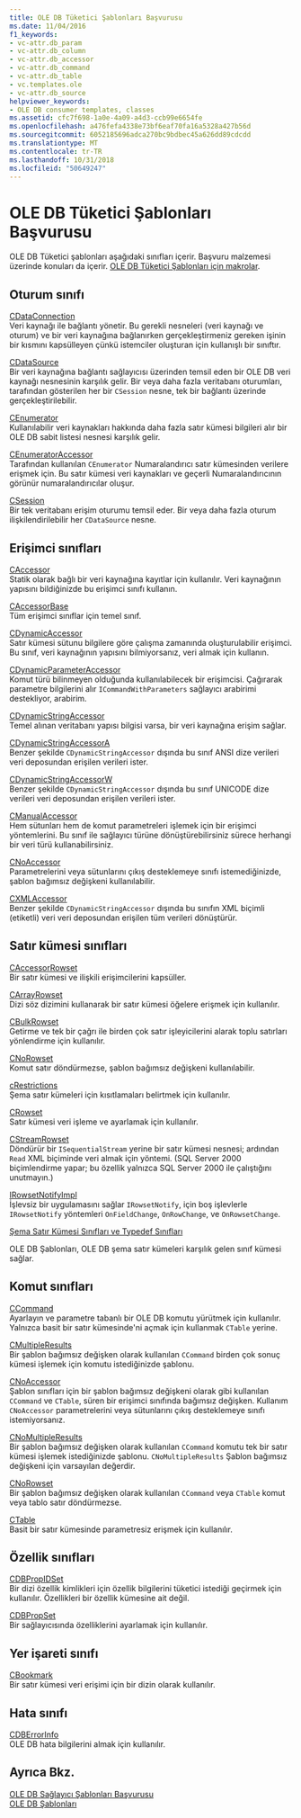 ```yaml
---
title: OLE DB Tüketici Şablonları Başvurusu
ms.date: 11/04/2016
f1_keywords:
- vc-attr.db_param
- vc-attr.db_column
- vc-attr.db_accessor
- vc-attr.db_command
- vc-attr.db_table
- vc.templates.ole
- vc-attr.db_source
helpviewer_keywords:
- OLE DB consumer templates, classes
ms.assetid: cfc7f698-1a0e-4a09-a4d3-ccb99e6654fe
ms.openlocfilehash: a476fefa4338e73bf6eaf70fa16a5328a427b56d
ms.sourcegitcommit: 6052185696adca270bc9bdbec45a626dd89cdcdd
ms.translationtype: MT
ms.contentlocale: tr-TR
ms.lasthandoff: 10/31/2018
ms.locfileid: "50649247"
---
```

# <a name="ole-db-consumer-templates-reference"></a>OLE DB Tüketici Şablonları Başvurusu

OLE DB Tüketici şablonları aşağıdaki sınıfları içerir. Başvuru malzemesi üzerinde konuları da içerir. [OLE DB Tüketici Şablonları için makrolar](../../data/oledb/macros-and-global-functions-for-ole-db-consumer-templates.md).

## <a name="session-classes"></a>Oturum sınıfı

[CDataConnection](../../data/oledb/cdataconnection-class.md)<br/>
Veri kaynağı ile bağlantı yönetir. Bu gerekli nesneleri (veri kaynağı ve oturum) ve bir veri kaynağına bağlanırken gerçekleştirmeniz gereken işinin bir kısmını kapsülleyen çünkü istemciler oluşturan için kullanışlı bir sınıftır.

[CDataSource](../../data/oledb/cdatasource-class.md)<br/>
Bir veri kaynağına bağlantı sağlayıcısı üzerinden temsil eden bir OLE DB veri kaynağı nesnesinin karşılık gelir. Bir veya daha fazla veritabanı oturumları, tarafından gösterilen her bir `CSession` nesne, tek bir bağlantı üzerinde gerçekleştirilebilir.

[CEnumerator](../../data/oledb/cenumerator-class.md)<br/>
Kullanılabilir veri kaynakları hakkında daha fazla satır kümesi bilgileri alır bir OLE DB sabit listesi nesnesi karşılık gelir.

[CEnumeratorAccessor](../../data/oledb/cenumeratoraccessor-class.md)<br/>
Tarafından kullanılan `CEnumerator` Numaralandırıcı satır kümesinden verilere erişmek için. Bu satır kümesi veri kaynakları ve geçerli Numaralandırıcının görünür numaralandırıcılar oluşur.

[CSession](../../data/oledb/csession-class.md)<br/>
Bir tek veritabanı erişim oturumu temsil eder. Bir veya daha fazla oturum ilişkilendirilebilir her `CDataSource` nesne.

## <a name="accessor-classes"></a>Erişimci sınıfları

[CAccessor](../../data/oledb/caccessor-class.md)<br/>
Statik olarak bağlı bir veri kaynağına kayıtlar için kullanılır. Veri kaynağının yapısını bildiğinizde bu erişimci sınıfı kullanın.

[CAccessorBase](../../data/oledb/caccessorbase-class.md)<br/>
Tüm erişimci sınıflar için temel sınıf.

[CDynamicAccessor](../../data/oledb/cdynamicaccessor-class.md)<br/>
Satır kümesi sütunu bilgilere göre çalışma zamanında oluşturulabilir erişimci. Bu sınıf, veri kaynağının yapısını bilmiyorsanız, veri almak için kullanın.

[CDynamicParameterAccessor](../../data/oledb/cdynamicparameteraccessor-class.md)<br/>
Komut türü bilinmeyen olduğunda kullanılabilecek bir erişimcisi. Çağırarak parametre bilgilerini alır `ICommandWithParameters` sağlayıcı arabirimi destekliyor, arabirim.

[CDynamicStringAccessor](../../data/oledb/cdynamicstringaccessor-class.md)<br/>
Temel alınan veritabanı yapısı bilgisi varsa, bir veri kaynağına erişim sağlar.

[CDynamicStringAccessorA](../../data/oledb/cdynamicstringaccessora-class.md)<br/>
Benzer şekilde `CDynamicStringAccessor` dışında bu sınıf ANSI dize verileri veri deposundan erişilen verileri ister.

[CDynamicStringAccessorW](../../data/oledb/cdynamicstringaccessorw-class.md)<br/>
Benzer şekilde `CDynamicStringAccessor` dışında bu sınıf UNICODE dize verileri veri deposundan erişilen verileri ister.

[CManualAccessor](../../data/oledb/cmanualaccessor-class.md)<br/>
Hem sütunları hem de komut parametreleri işlemek için bir erişimci yöntemlerini. Bu sınıf ile sağlayıcı türüne dönüştürebilirsiniz sürece herhangi bir veri türü kullanabilirsiniz.

[CNoAccessor](../../data/oledb/cnoaccessor-class.md)<br/>
Parametrelerini veya sütunlarını çıkış desteklemeye sınıfı istemediğinizde, şablon bağımsız değişkeni kullanılabilir.

[CXMLAccessor](../../data/oledb/cxmlaccessor-class.md)<br/>
Benzer şekilde `CDynamicStringAccessor` dışında bu sınıfın XML biçimli (etiketli) veri veri deposundan erişilen tüm verileri dönüştürür.

## <a name="rowset-classes"></a>Satır kümesi sınıfları

[CAccessorRowset](../../data/oledb/caccessorrowset-class.md)<br/>
Bir satır kümesi ve ilişkili erişimcilerini kapsüller.

[CArrayRowset](../../data/oledb/carrayrowset-class.md)<br/>
Dizi söz dizimini kullanarak bir satır kümesi öğelere erişmek için kullanılır.

[CBulkRowset](../../data/oledb/cbulkrowset-class.md)<br/>
Getirme ve tek bir çağrı ile birden çok satır işleyicilerini alarak toplu satırları yönlendirme için kullanılır.

[CNoRowset](../../data/oledb/cnorowset-class.md)<br/>
Komut satır döndürmezse, şablon bağımsız değişkeni kullanılabilir.

[cRestrictions](../../data/oledb/crestrictions-class.md)<br/>
Şema satır kümeleri için kısıtlamaları belirtmek için kullanılır.

[CRowset](../../data/oledb/crowset-class.md)<br/>
Satır kümesi veri işleme ve ayarlamak için kullanılır.

[CStreamRowset](../../data/oledb/cstreamrowset-class.md)<br/>
Döndürür bir `ISequentialStream` yerine bir satır kümesi nesnesi; ardından `Read` XML biçiminde veri almak için yöntemi. (SQL Server 2000 biçimlendirme yapar; bu özellik yalnızca SQL Server 2000 ile çalıştığını unutmayın.)

[IRowsetNotifyImpl](../../data/oledb/irowsetnotifyimpl-class.md)<br/>
İşlevsiz bir uygulamasını sağlar `IRowsetNotify`, için boş işlevlerle `IRowsetNotify` yöntemleri `OnFieldChange`, `OnRowChange`, ve `OnRowsetChange`.

[Şema Satır Kümesi Sınıfları ve Typedef Sınıfları](../../data/oledb/schema-rowset-classes-and-typedef-classes.md)

OLE DB Şablonları, OLE DB şema satır kümeleri karşılık gelen sınıf kümesi sağlar.

## <a name="command-classes"></a>Komut sınıfları

[CCommand](../../data/oledb/ccommand-class.md)<br/>
Ayarlayın ve parametre tabanlı bir OLE DB komutu yürütmek için kullanılır. Yalnızca basit bir satır kümesinde'ni açmak için kullanmak `CTable` yerine.

[CMultipleResults](../../data/oledb/cmultipleresults-class.md)<br/>
Bir şablon bağımsız değişken olarak kullanılan `CCommand` birden çok sonuç kümesi işlemek için komutu istediğinizde şablonu.

[CNoAccessor](../../data/oledb/cnoaccessor-class.md)<br/>
Şablon sınıfları için bir şablon bağımsız değişkeni olarak gibi kullanılan `CCommand` ve `CTable`, süren bir erişimci sınıfında bağımsız değişken. Kullanım `CNoAccessor` parametrelerini veya sütunlarını çıkış desteklemeye sınıfı istemiyorsanız.

[CNoMultipleResults](../../data/oledb/cnomultipleresults-class.md)<br/>
Bir şablon bağımsız değişken olarak kullanılan `CCommand` komutu tek bir satır kümesi işlemek istediğinizde şablonu. `CNoMultipleResults` Şablon bağımsız değişkeni için varsayılan değerdir.

[CNoRowset](../../data/oledb/cnorowset-class.md)<br/>
Bir şablon bağımsız değişken olarak kullanılan `CCommand` veya `CTable` komut veya tablo satır döndürmezse.

[CTable](../../data/oledb/ctable-class.md)<br/>
Basit bir satır kümesinde parametresiz erişmek için kullanılır.

## <a name="property-classes"></a>Özellik sınıfları

[CDBPropIDSet](../../data/oledb/cdbpropidset-class.md)<br/>
Bir dizi özellik kimlikleri için özellik bilgilerini tüketici istediği geçirmek için kullanılır. Özellikleri bir özellik kümesine ait değil.

[CDBPropSet](../../data/oledb/cdbpropset-class.md)<br/>
Bir sağlayıcısında özelliklerini ayarlamak için kullanılır.

## <a name="bookmark-class"></a>Yer işareti sınıfı

[CBookmark](../../data/oledb/cbookmark-class.md)<br/>
Bir satır kümesi veri erişimi için bir dizin olarak kullanılır.

## <a name="error-class"></a>Hata sınıfı

[CDBErrorInfo](../../data/oledb/cdberrorinfo-class.md)<br/>
OLE DB hata bilgilerini almak için kullanılır.

## <a name="see-also"></a>Ayrıca Bkz.

[OLE DB Sağlayıcı Şablonları Başvurusu](../../data/oledb/ole-db-provider-templates-reference.md)<br/>
[OLE DB Şablonları](../../data/oledb/ole-db-templates.md)